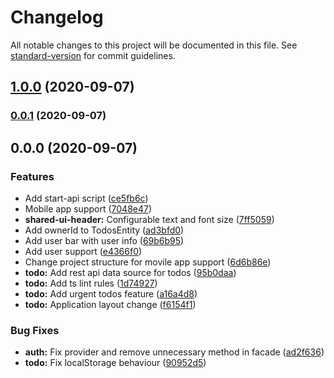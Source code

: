 # Changelog

All notable changes to this project will be documented in this file. See [standard-version](https://github.com/conventional-changelog/standard-version) for commit guidelines.

## [1.0.0](https://github.com/maciejBart99/todo/compare/v0.0.1...v1.0.0) (2020-09-07)

### [0.0.1](https://github.com/maciejBart99/todo/compare/v0.0.0...v0.0.1) (2020-09-07)

## 0.0.0 (2020-09-07)


### Features

* Add start-api script ([ce5fb6c](https://github.com/maciejBart99/todo/commit/ce5fb6c88259440c6c9f88e3eadbb5f905d8f21e))
* Mobile app support ([7048e47](https://github.com/maciejBart99/todo/commit/7048e473ed3acd274e82b58c2570f6b80902bc04))
* **shared-ui-header:** Configurable text and font size ([7ff5059](https://github.com/maciejBart99/todo/commit/7ff50598bc4af63322f45f85b8ec3c3976e38420))
* Add ownerId to TodosEntity ([ad3bfd0](https://github.com/maciejBart99/todo/commit/ad3bfd036a20f3800f36994bce68c227e5c1acf9))
* Add user bar with user info ([69b6b95](https://github.com/maciejBart99/todo/commit/69b6b95cc32cad644331beed628f5f2345523111))
* Add user support ([e4366f0](https://github.com/maciejBart99/todo/commit/e4366f0a0bbddc3e4ee4e332481fef2cfc743987))
* Change project structure for movile app support ([6d6b86e](https://github.com/maciejBart99/todo/commit/6d6b86e3eeedffa768026a5e2cb5a64149d0d7e9))
* **todo:** Add rest api data source for todos ([95b0daa](https://github.com/maciejBart99/todo/commit/95b0daa5e95bc1d90b30e41792f4d394949fbc6b))
* **todo:** Add ts lint rules ([1d74927](https://github.com/maciejBart99/todo/commit/1d7492774e0a06fa9366c330b6fe43cf4eb05341))
* **todo:** Add urgent todos feature ([a16a4d8](https://github.com/maciejBart99/todo/commit/a16a4d801ce097d5e9507ed514a4307ad4efe870))
* **todo:** Application layout change ([f6154f1](https://github.com/maciejBart99/todo/commit/f6154f194c473db2789135fc02333ba91a3512ca))


### Bug Fixes

* **auth:** Fix provider and remove unnecessary method in facade ([ad2f636](https://github.com/maciejBart99/todo/commit/ad2f636c0310f7e1f6ab663bf670dc289805c2a3))
* **todo:** Fix localStorage behaviour ([90952d5](https://github.com/maciejBart99/todo/commit/90952d52ea11a858c5c1d13a3c3f0bcac8a18898))
